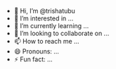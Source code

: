 - 👋 Hi, I’m @trishatubu
- 👀 I’m interested in ...
- 🌱 I’m currently learning ...
- 💞️ I’m looking to collaborate on ...
- 📫 How to reach me ...
- 😄 Pronouns: ...
- ⚡ Fun fact: ...

<!---
trishatubu/trishatubu is a ✨ special ✨ repository because its `README.md` (this file) appears on your GitHub profile.
You can click the Preview link to take a look at your changes.
--->

